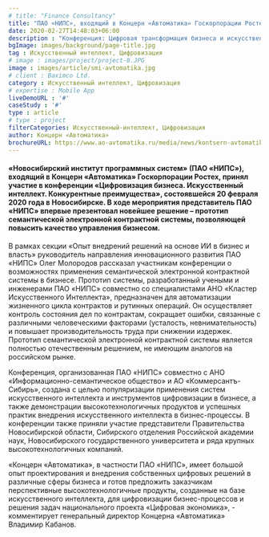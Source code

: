 ```yaml
---
# title: "Finance Consultancy"
title: "ПАО «НИПС», входящий в Концерн «Автоматика» Госкорпорации Ростех, принял участие в конференции «Цифровизация бизнеса. Искусственный интеллект. Конкурентные преимущества»"
date: 2020-02-27T14:48:03+06:00
description : "Конференция: Цифровая трансформация бизнеса и искусственный интеллект"
bgImage: images/background/page-title.jpg
tag : Искусственный интеллект, Цифровизация
# image : images/project/project-8.JPG
image : images/article/smi-avtomatika.jpg
# client : Baximco Ltd.
category : Искусственный интеллект, Цифровизация
# expertise : Mobile App
liveDemoURL : '#'
caseStudy : '#'
type : article
# type : project
filterCategories: Искусственный-интеллект, Цифровизация
author: Концерн «Автоматика»
brochureURL: https://www.ao-avtomatika.ru/media/news/kontsern-avtomatika-predstavil-reshenie-dlya-povysheniya-kachestva-upravleniya-biznesom/
---
```


#### «Новосибирский институт программных систем» (ПАО «НИПС»), входящий в Концерн «Автоматика» Госкорпорации Ростех, принял участие в конференции «Цифровизация бизнеса. Искусственный интеллект. Конкурентные преимущества», состоявшейся 20 февраля 2020 года в Новосибирске. В ходе мероприятия представитель ПАО «НИПС» впервые презентовал новейшее решение – прототип семантической электронной контрактной системы, позволяющей повысить качество управления бизнесом.

В рамках секции «Опыт внедрений решений на основе ИИ в бизнес и власть» руководитель направления инновационного развития ПАО «НИПС» Олег Молородов рассказал участникам конференции о возможностях применения семантической электронной контрактной системы в бизнесе. Прототип системы, разработанный учеными и инженерами ПАО «НИПС» совместно со специалистами АНО «Кластер Искусственного Интеллекта», предназначен для автоматизации жизненного цикла контрактов и рутинных операций. Он осуществляет контроль состояния дел по контрактам, сокращает ошибки, связанные с различными человеческими факторами (усталость, невнимательность) и повышает производительность труда при снижении издержек. Прототип семантической электронной контрактной системы является полностью отечественным решением, не имеющим аналогов на российском рынке.

Конференция, организованная ПАО «НИПС» совместно с АНО «Информационно-семантическое общество» и АО «Коммерсантъ-Сибирь», создана с целью популяризации применения систем искусственного интеллекта и инструментов цифровизации в бизнесе, а также демонстрации высокотехнологичных продуктов и успешных практик внедрения искусственного интеллекта в бизнес-процессы. В конференции также приняли участие представители Правительства Новосибирской области, Сибирского отделения Российской академии наук, Новосибирского государственного университета и ряда крупных высокотехнологичных компаний.

«Концерн «Автоматика», в частности ПАО «НИПС», имеет большой опыт проектирования и внедрения собственных цифровых решений в различные сферы бизнеса и готов предложить заказчикам перспективные высокотехнологичные продукты, созданные на базе искусственного интеллекта, для цифровизации бизнес-процессов и решения задач национального проекта «Цифровая экономика», - комментирует генеральный директор Концерна «Автоматика» Владимир Кабанов.

